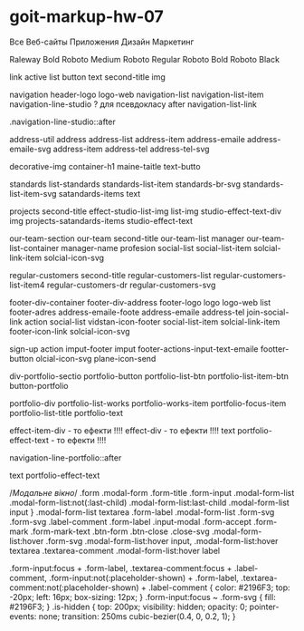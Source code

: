 # goit-markup-hw-07

<batom>Все</batom>
<batom>Веб-сайты</batom>
<batom>Приложения</batom>
<batom>Дизайн</batom>
<batom>Маркетинг</batom>

Raleway Bold
Roboto Medium
Roboto Regular
Roboto Bold
Roboto Black

<!--виписуємо класи по секціях--> 

<!--Загальні класи для всіх-->
link 
active
list
button 
text
second-title
img 

<!--navigation-->
navigation 
header-logo 
logo-web 
navigation-list 
navigation-list-item 
navigation-line-studio ? для псевдокласу after 
navigation-list-link 
<!--Декоративні ефекти + Векторна графіка - доставляю, розкидаю по секціях то що залишилось по відповідно до класу який є в тій чи іншій секції  -->  
.navigation-line-studio::after

address-util 
address
address-list
address-item
address-emaile
address-emaile-svg 
address-item
address-tel
address-tel-svg 



<!--заголовок і кнопка-->
decorative-img 
container-h1
maine-taitle
text-butto

<!--Декоративні ефекти + Векторна графіка - доставляю, розкидаю по секціях то що залишилось по відповідно до класу який є в тій чи іншій секції  -->   




<!--Наші Стандарти-->
standards 
list-standards
standards-list-item
standards-br-svg 
standards-list-item-svg
satandards-items
text
<!--Декоративні ефекти + Векторна графіка - доставляю, розкидаю по секціях то що залишилось по відповідно до класу який є в тій чи іншій секції  -->   



<!--Чем мы занимаемся--> 
projects 
second-title 
effect-studio-list-img
list-img
studio-effect-text-div
img
projects-satandards-items 
studio-effect-text

<!--Наша команда--> 
our-team-section 
our-team 
second-title
our-team-list 
manager 
our-team-list-container 
manager-name
profesion
social-list
social-list-item
solcial-link-item
solcial-icon-svg

<!--Постоянные клиенты--> 
regular-customers
second-title
regular-customers-list 
regular-customers-list-item4
regular-customers-dr
regular-customers-svg

<!--Footer: Лого, Адреса, Приєднуйтесь, Підписуйтесь--> 
<!--<div class="footer-container">--> 
footer-div-container 
footer-div-address
footer-logo logo
logo-web
list
footer-adres
address-emaile-foote
address-emaile
address-tel 
join-social-link 
action 
social-list 
vidstan-icon-footer 
social-list-item 
solcial-link-item
footer-icon-link 
solcial-icon-svg

sign-up 
action 
imput-footer
imput
footer-actions-input-text-emaile 
footter-button
olcial-icon-svg
plane-icon-send 

<!--portfolio-->
<!--Портфоліо Кнопки навігації (ВСЕ,ВЕБ_САЙТ,Додатки,Дизайн,Маркетинг)-->
div-portfolio-sectio
portfolio-button
portfolio-list-btn
portfolio-list-item-btn
button-portfolio
<!--Портфоліо Список: (ВСЕ,ВЕБ_САЙТ,Додатки,Дизайн,Маркетинг) -->
portfolio-div 
portfolio-list-works
portfolio-works-item
portfolio-focus-item 
portfolio-list-title 
portfolio-text 

effect-item-div - то ефекти !!!!
effect-div - то ефекти !!!!
text portfolio-effect-text - то ефекти !!!! 

<!--Декоративні ефекти + Векторна графіка - доставляю, розкидаю по секціях то що залишилось по відповідно до класу який є в тій чи іншій секції  -->   
navigation-line-portfolio::after






<!--Модалье вікно--> 
text portfolio-effect-text

/*Модальне вікно*/
.form 
.modal-form 
.form-title 
.form-input 
.modal-form-list 
.modal-form-list:not(:last-child)
.modal-form-list:last-child 
.modal-form-list input 
}
.modal-form-list textarea 
.form-label 
.modal-form-list
.form-svg 
.form-svg 
.label-comment 
.form-label 
.input-modal 
.form-accept 
.form-mark
.form-mark-text 
.btn-form 
.btn-close 
.close-svg 
.modal-form-list:hover .form-svg 
.modal-form-list:hover input,
.modal-form-list:hover textarea 
.textarea-comment 
.modal-form-list:hover label


.form-input:focus + .form-label,
.textarea-comment:focus + .label-comment,
.form-input:not(:placeholder-shown) + .form-label,
.textarea-comment:not(:placeholder-shown) + .label-comment {
  color: #2196F3;
  top: -20px;
  left: 16px;
  box-sizing: 12px;
}
.form-input:focus ~ .form-svg {
  fill:  #2196F3;
}
.is-hidden {
  top: 200px;
  visibility: hidden;
  opacity: 0;
  pointer-events: none;
  transition: 250ms cubic-bezier(0.4, 0, 0.2, 1);
}

